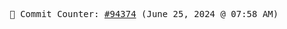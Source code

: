 <p align="center">
    <samp>
        📮 Commit Counter: <a href="https://github.com/Javascript-void0/Javascript-void0/commits/main">#94374</a> (June 25, 2024 @ 07:58 AM)
    </samp>
</p>